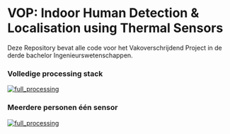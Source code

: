 # VOP: Indoor Human Detection & Localisation using Thermal Sensors

Deze Repository bevat alle code voor het Vakoverschrijdend Project in de derde bachelor Ingenieurswetenschappen.

### Volledige processing stack

[![full_processing](https://github.ugent.be/tlips/VOP/blob/master/doc_imgs/youtube_full_processing.PNG)](https://www.youtube.com/watch?v=3muuMCf-yW4&feature=youtu.be "Click to Watch!")

### Meerdere personen één sensor

[![full_processing](https://github.ugent.be/tlips/VOP/blob/master/doc_imgs/youtube_meerdere_personen_één_sensor.PNG)](https://www.youtube.com/watch?v=q0jCeN6Ps-k "Click to Watch!")



